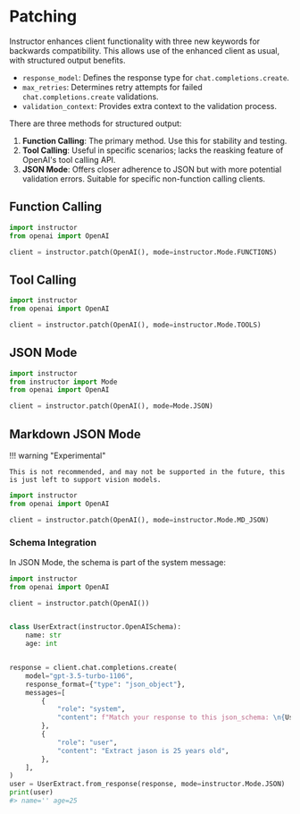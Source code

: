 # Patching

Instructor enhances client functionality with three new keywords for backwards compatibility. This allows use of the enhanced client as usual, with structured output benefits.

- `response_model`: Defines the response type for `chat.completions.create`.
- `max_retries`: Determines retry attempts for failed `chat.completions.create` validations.
- `validation_context`: Provides extra context to the validation process.

There are three methods for structured output:

1. **Function Calling**: The primary method. Use this for stability and testing.
2. **Tool Calling**: Useful in specific scenarios; lacks the reasking feature of OpenAI's tool calling API.
3. **JSON Mode**: Offers closer adherence to JSON but with more potential validation errors. Suitable for specific non-function calling clients.

## Function Calling

```python
import instructor
from openai import OpenAI

client = instructor.patch(OpenAI(), mode=instructor.Mode.FUNCTIONS)
```

## Tool Calling

```python
import instructor
from openai import OpenAI

client = instructor.patch(OpenAI(), mode=instructor.Mode.TOOLS)
```

## JSON Mode

```python
import instructor
from instructor import Mode
from openai import OpenAI

client = instructor.patch(OpenAI(), mode=Mode.JSON)
```

## Markdown JSON Mode

!!! warning "Experimental"

    This is not recommended, and may not be supported in the future, this is just left to support vision models.

```python
import instructor
from openai import OpenAI

client = instructor.patch(OpenAI(), mode=instructor.Mode.MD_JSON)
```

### Schema Integration

In JSON Mode, the schema is part of the system message:

```python
import instructor
from openai import OpenAI

client = instructor.patch(OpenAI())


class UserExtract(instructor.OpenAISchema):
    name: str
    age: int


response = client.chat.completions.create(
    model="gpt-3.5-turbo-1106",
    response_format={"type": "json_object"},
    messages=[
        {
            "role": "system",
            "content": f"Match your response to this json_schema: \n{UserExtract.model_json_schema()['properties']}",
        },
        {
            "role": "user",
            "content": "Extract jason is 25 years old",
        },
    ],
)
user = UserExtract.from_response(response, mode=instructor.Mode.JSON)
print(user)
#> name='' age=25
```
